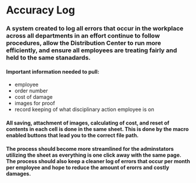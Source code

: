 # Accuracy Log
### A system created to log all errors that occur in the workplace across all departments in an effort continue to follow procedures, allow the Distribution Center to run more efficiently, and ensure all employees are treating fairly and held to the same stanadards.

#### Important information needed to pull:
- employee
- order number
- cost of damage
- images for proof
- record keeping of what disciplinary action employee is on

#### All saving, attachment of images, calculating of cost, and reset of contents in each cell is done in the same sheet. This is done by the macro enabled buttons that lead you to the correct file path.

#### The process should become more streamlined for the adminstators utilizing the sheet as everything is one click away with the same page. The process should also keep a cleaner log of errors that occur per month per employee and hope to reduce the amount of erorrs and costly damages.

